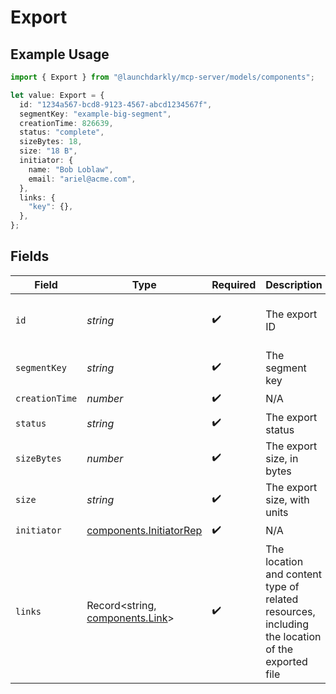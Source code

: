 # Export

## Example Usage

```typescript
import { Export } from "@launchdarkly/mcp-server/models/components";

let value: Export = {
  id: "1234a567-bcd8-9123-4567-abcd1234567f",
  segmentKey: "example-big-segment",
  creationTime: 826639,
  status: "complete",
  sizeBytes: 18,
  size: "18 B",
  initiator: {
    name: "Bob Loblaw",
    email: "ariel@acme.com",
  },
  links: {
    "key": {},
  },
};
```

## Fields

| Field                                                                                           | Type                                                                                            | Required                                                                                        | Description                                                                                     | Example                                                                                         |
| ----------------------------------------------------------------------------------------------- | ----------------------------------------------------------------------------------------------- | ----------------------------------------------------------------------------------------------- | ----------------------------------------------------------------------------------------------- | ----------------------------------------------------------------------------------------------- |
| `id`                                                                                            | *string*                                                                                        | :heavy_check_mark:                                                                              | The export ID                                                                                   | 1234a567-bcd8-9123-4567-abcd1234567f                                                            |
| `segmentKey`                                                                                    | *string*                                                                                        | :heavy_check_mark:                                                                              | The segment key                                                                                 | example-big-segment                                                                             |
| `creationTime`                                                                                  | *number*                                                                                        | :heavy_check_mark:                                                                              | N/A                                                                                             |                                                                                                 |
| `status`                                                                                        | *string*                                                                                        | :heavy_check_mark:                                                                              | The export status                                                                               | complete                                                                                        |
| `sizeBytes`                                                                                     | *number*                                                                                        | :heavy_check_mark:                                                                              | The export size, in bytes                                                                       | 18                                                                                              |
| `size`                                                                                          | *string*                                                                                        | :heavy_check_mark:                                                                              | The export size, with units                                                                     | 18 B                                                                                            |
| `initiator`                                                                                     | [components.InitiatorRep](../../models/components/initiatorrep.md)                              | :heavy_check_mark:                                                                              | N/A                                                                                             |                                                                                                 |
| `links`                                                                                         | Record<string, [components.Link](../../models/components/link.md)>                              | :heavy_check_mark:                                                                              | The location and content type of related resources, including the location of the exported file |                                                                                                 |